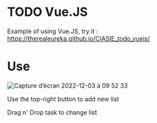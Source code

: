 # TODO Vue.JS
Example of using Vue.JS, try it : https://therealeureka.github.io/CIASIE_todo_vuejs/ 

# Use

![Capture d’écran 2022-12-03 à 09 52 33](https://user-images.githubusercontent.com/95644609/205432792-8e920627-bc6b-46f1-932c-edda22c28c14.png)

Use the top-right button to add new list 

Drag n' Drop task to change list

